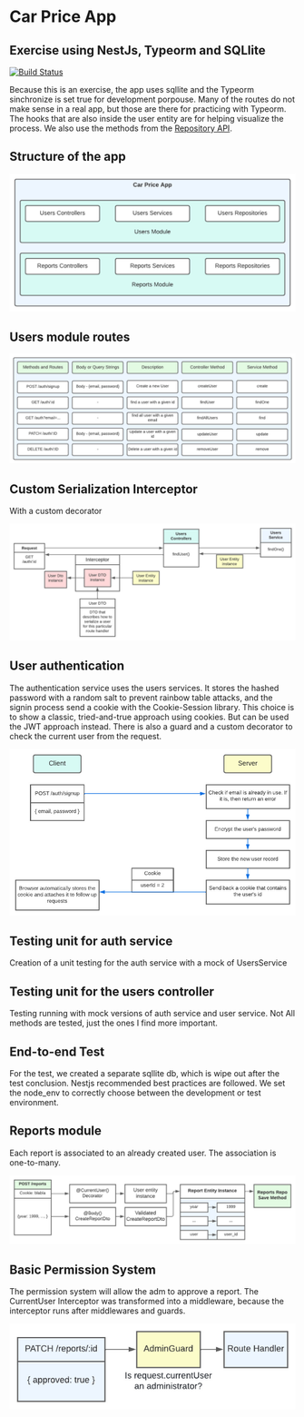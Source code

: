 # Car Price App
## Exercise using NestJs, Typeorm and SQLlite

[![Build Status](https://travis-ci.org/joemccann/dillinger.svg?branch=master)](https://travis-ci.org/joemccann/dillinger)

Because this is an exercise, the app uses sqllite and the Typeorm sinchronize is set true for development porpouse.
Many of the routes do not make sense in a real app, but those are there for practicing with Typeorm.
The hooks that are also inside the user entity are for helping visualize the process.
We also use the methods from the [Repository API](https://typeorm.io/repository-api).



## Structure of the app

![App Structure](readme-files/app-modules.jpeg)

## Users module routes

![User Routes](readme-files/user-module-routes.jpeg)

## Custom Serialization Interceptor
With a custom decorator

![User Interceptor](readme-files/user-interceptor.jpeg)

## User authentication
The authentication service uses the users services.
It stores the hashed password with a random salt to prevent rainbow table attacks, and the signin process send a cookie with the Cookie-Session library.
This choice is to show a classic, tried-and-true approach using cookies. But can be used the JWT approach instead.
There is also a guard and a custom decorator to check the current user from the request.

![Sign in](readme-files/signin-process.jpeg)

## Testing unit for auth service
Creation of a unit testing for the auth service with a mock of UsersService

## Testing unit for the users controller
Testing running with mock versions of auth service and user service.
Not All methods are tested, just the ones I find more important.

## End-to-end Test
For the test, we created a separate sqllite db, which is wipe out after the test conclusion. Nestjs recommended best practices are followed.
We set the node_env to correctly choose between the development or test environment.

## Reports module
Each report is associated to an already created user. The association is one-to-many. 

![Association](readme-files/reports_association.jpeg)

## Basic Permission System
The permission system will allow the adm to approve a report.
The CurrentUser Interceptor was transformed into a middleware, because the interceptor runs after middlewares and guards.

![Authorization Guard](readme-files/authorization.jpeg)